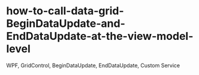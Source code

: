 # how-to-call-data-grid-BeginDataUpdate-and-EndDataUpdate-at-the-view-model-level
WPF, GridControl, BeginDataUpdate, EndDataUpdate, Custom Service
